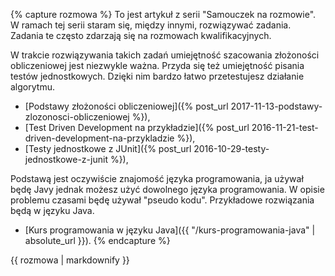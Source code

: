 {% capture rozmowa %}
To jest artykuł z serii "Samouczek na rozmowie". W ramach tej serii staram się, między innymi, rozwiązywać zadania. Zadania te często zdarzają się na rozmowach kwalifikacyjnych.

W trakcie rozwiązywania takich zadań umiejętność szacowania złożoności obliczeniowej jest niezwykle ważna. Przyda się też umiejętność pisania testów jednostkowych. Dzięki nim bardzo łatwo przetestujesz działanie algorytmu.

- [Podstawy złożoności obliczeniowej]({% post_url 2017-11-13-podstawy-zlozonosci-obliczeniowej %}),
- [Test Driven Development na przykładzie]({% post_url 2016-11-21-test-driven-development-na-przykladzie %}),
- [Testy jednostkowe z JUnit]({% post_url 2016-10-29-testy-jednostkowe-z-junit %}),

Podstawą jest oczywiście znajomość języka programowania, ja używał będę Javy jednak możesz użyć dowolnego języka programowania. W opisie problemu czasami będę używał "pseudo kodu". Przykładowe rozwiązania będą w języku Java.

- [Kurs programowania w języku Java]({{ "/kurs-programowania-java" | absolute_url }}).
{% endcapture %}

<div class="notice--info">
  {{ rozmowa | markdownify }}
</div>
